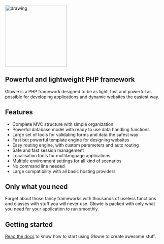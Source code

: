 <img src="https://i.imgur.com/5tsmOE4.png" alt="drawing" width="200"/>

## Powerful and lightweight PHP framework
Glowie is a PHP framework designed to be as light, fast and powerful as possible for developing applications and dynamic websites the easiest way.

## Features
- Complete MVC structure with simple organization
- Powerful database model with ready to use data handling functions
- Large set of tools for validating forms and data the safest way
- Fast but powerful template engine for designing websites
- Easy routing engine, with custom parameters and auto routing
- Safe and fast session management
- Localisation tools for multilanguage applications
- Multiple environment settings for all kind of scenarios
- No command line needed
- Large compatibility with all basic hosting providers

## Only what you need
Forget about those fancy frameworks with thousands of useless functions and classes with stuff you will never use. Glowie is packed with only what you need for your application to run smoothly.

## Getting started
[Read the docs](https://github.com/glowieframework/glowie/wiki) to know how to start using Glowie to create awesome stuff.